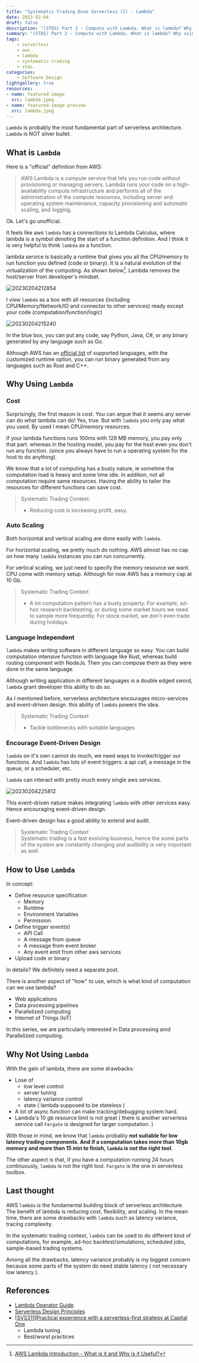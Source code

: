 ```yaml
---
title: "Systematic Trading Done Serverless (2) - Lambda"
date: 2023-02-04
draft: false
description: "(STDS) Part 2 - Compute with Lambda. What is lambda? Why using lambda? How to use lambda? and downside of lambda."
summary: "(STDS) Part 2 - Compute with Lambda. What is lambda? Why using lambda? How to use lambda? and downside of lambda."
tags: 
    - serverless
    - aws
    - lambda
    - systematic-trading
    - stds
categories: 
    - Software Design
lightgallery: true
resources:
- name: featured-image
  src: lambda.jpeg
- name: featured-image-preview
  src: lambda.jpeg
---
```


`Lambda` is probably the most fundamental part of serverless architecture.  
`Lambda` is NOT silver bullet.

## What is `Lambda`

Here is a "official" definition from AWS: 

> AWS Lambda is a compute service that lets you run code without provisioning or
> managing servers. Lambda runs your code on a high-availability compute
> infrastructure and performs all of the administration of the compute
> resources, including server and operating system maintenance, capacity
> provisioning and automatic scaling, and logging.

Ok. Let's go unofficial.

It feels like aws `lambda` has a connections to Lambda Calculus, where lambda is a
symbol denoting the start of a function definition. And I think it is very helpful
to think `lambda` as a function.

lambda service is basically a runtime that gives you all the CPU/memory to 
run function you defined (code or binary).
It is a natural evolution of the virtualization of the computing. As shown below[^1].
Lambda removes the host/server from developer's mindset.

![20230204212854](https://raw.githubusercontent.com/wangzhe3224/pic_repo/master/images/20230204212854.png "Where Lambda come from?")

I view `lambda` as a box with all resources (including CPU/Memory/Network/IO and connector to other services) ready except your code (computation/function/logic)

![20230204215240](https://raw.githubusercontent.com/wangzhe3224/pic_repo/master/images/20230204215240.png "Lambda as a box")

In the blue box, you can put any code, say Python, Java, C#, or any binary generated by any language such as Go.

Although AWS has an [official list](https://docs.aws.amazon.com/lambda/latest/dg/lambda-runtimes.html) of supported languages,
with the customized runtime option, you can run binary generated from any languages such as Rust and C++.

## Why Using `Lambda`

### Cost

Surprisingly, the first reason is cost. You can argue that it seems any server can do what lambda can do! 
Yes, true. But with `lambda` you only pay what you used. By used I mean CPU/memory resources.

If your lambda functions runs 100ms with 128 MB memory, you pay only that part. 
whereas in the hosting model, you pay for the host even you don't run any function. 
(since you always have to run a operating system for the host to do anything).

We know that a lot of computing has a busty nature, ie sometime the computation 
load is heavy and some time idle. In addition, not all computation require same
resources. Having the ability to tailer the resources for different functions 
can save cost.

> Systematic Trading Context:  
> - Reducing cost is increasing profit, easy.

### Auto Scaling

Both horizontal and vertical scaling are done easily with `lambda`. 

For horizontal scaling, we pretty much do nothing. AWS almost has no cap on how 
many `lambda` instances you can run concurrently.

For vertical scaling, we just need to specify the memory resource we want. CPU
come with memory setup. Although for now AWS has a memory cap at 10 Gb.

> Systematic Trading Context
> - A lot computation pattern has a busty property. For example, ad-hoc research backtesting, or during some market hours we need to sample more frequently. For stock market, we don't even trade during holidays.

### Language Independent

`lambda` makes writing software in different language so easy. You can build 
computation intensive function with language like Rust, whereas build routing 
component with NodeJs. Then you can compose them as they were done in the same
language.

Although writing application in different languages is a double edged sword,
`lambda` grant developer this ability to do so.

As I mentioned before, serverless architecture encourages micro-services and 
event-driven design. this ability of `lambda` powers the idea.

> Systematic Trading Context  
> - Tackle bottlenecks with suitable languages

### Encourage Event-Driven Design

`lambda` on it's own cannot do much, we need ways to invoke/trigger our functions.
And `lambda` has lots of event triggers: a api call, a message in the queue, or
a scheduler, etc.

`lambda` can interact with pretty much every single aws services.

![20230204225812](https://raw.githubusercontent.com/wangzhe3224/pic_repo/master/images/20230204225812.png "Event Triggers")

This event-driven nature makes integrating `lambda` with other services easy.
Hence encouraging event-driven design.

Event-driven design has a good ability to extend and audit.

> Systematic Trading Context  
> Systematic trading is a fast evolving business, hence the some parts of the system are constantly changing
> and audibility is very important as well.

## How to Use `Lambda`

In concept:

- Define resource specification
    - Memory
    - Runtime
    - Environment Variables
    - Permission
- Define trigger event(s)
    - API Call
    - A message from queue
    - A message from event broker
    - Any event emit from other aws services
- Upload code or binary

In details? We definitely need a separate post.

There is another aspect of "how" to use, which is what kind of computation can we use lambda?

- Web applications
- Data processing pipelines
- Parallelized computing
- Internet of Things (IoT)

In this series, we are particularly interested in Data processing amd Parallelized computing.

## Why Not Using `Lambda`

With the gain of lambda, there are some drawbacks:

- Lose of
  - low level control
  - server tuning
  - latency variance control
  - state ( lambda supposed to be stateless )
- A lot of async function can make tracking/debugging system hard.
- Lambda's 10 gb resource limit is not great ( there is another serverless service call `Fargate` is designed for larger computation. )

With those in mind, we know that `lambda` probably **not suitable for low latency 
trading components. And if a computation takes more than 10gb memory and more then
15 min to finish, `lambda` is not the right tool**.

The other aspect is that, if you have a computation running 24 hours continuously,
`lambda` is not the right tool. `Fargate` is the one in serverless toolbox.

## Last thought

AWS `lambda` is the fundamental building block of serverless architecture.
The benefit of lambda is reducing cost, flexibility, and scaling.
In the mean time, there are some drawbacks with `lambda` such as latency variance, tracing complexity.

In the systematic trading context, `lambda` can be used to do different kind of computations, 
for example, ad-hoc backtest/simulations, scheduled jobs, sample-based trading systems. 

Among all the drawbacks, latency variance probably is my biggest concern because
some parts of the system do need stable latency ( not necessary low latency ).

## References

- [Lambda Operator Guide](https://docs.aws.amazon.com/lambda/latest/operatorguide/tradeoffs-event-driven.html)
- [Serverless Design Principles](https://docs.aws.amazon.com/wellarchitected/latest/serverless-applications-lens/general-design-principles.html)
- [[SVS311]Practical experience with a serverless-first strategy at Capital One](https://www.youtube.com/watch?v=NZVNAEK6shc)
    - Lambda tuning
    - Best/worst practices
[^1]: [AWS Lambda Introduction - What is it and Why is it Useful?](https://www.youtube.com/watch?v=UsaiOEFdfs0)